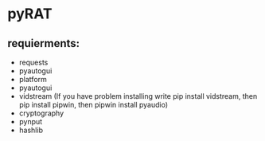 # pyRAT
## requierments:
- requests
- pyautogui
- platform
- pyautogui
- vidstream (If you have problem installing write pip install vidstream, then pip install pipwin, then pipwin install pyaudio)
- cryptography
- pynput
- hashlib
